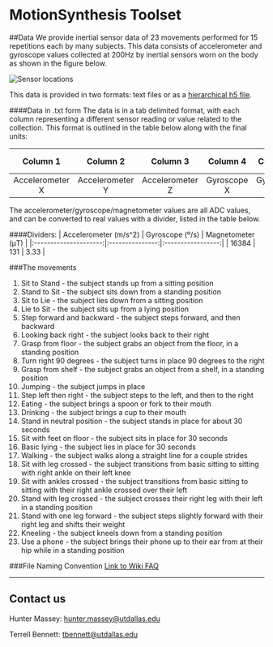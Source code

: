MotionSynthesis Toolset
====================
##Data
We provide inertial sensor data of 23 movements performed for 15 repetitions each by many subjects. This data consists of accelerometer and gyroscope values collected at 200Hz  by inertial sensors worn on the body as shown in the figure below.

![Sensor locations](http://motionsynthesis.org/database/images/sensorlocations.png)

This data is provided in two formats: text files or as a [hierarchical h5 file][1].

####Data in .txt form
The data is in a tab delimited format, with each column representing a different sensor reading or value related to the collection. This format is outlined in the table below along with the final units:

| Column 1 | Column 2 | Column 3 | Column 4 | Column 5 | Column 6 | Column 7 | Column 8 | Column 9 | Column 10 | Column 11 | Column 12 | Column 13
|:--------:|:-------:|:---------:|:-------:|:------:|:---------:|:-------:|:------:|:------:|:---------:|:-------:|:------:|:--------:|
| Accelerometer X | Accelerometer Y | Accelerometer Z | Gyroscope X | Gyroscope Y | Gyroscope Z | Magnetomer X | Magnetomer Y | Magnetometer Z | Sensor Pkt # | Time (ms) | PC Pkt # | PC Time |

The accelerometer/gyroscope/magnetometer values are all ADC values, and can be converted to real values with a divider, listed in the table below.

####Dividers:
| Accelerometer (m/s^2) | Gyroscope (º/s) | Magnetometer (μT) |
|:---------------------:|:---------------:|:-----------------:|
| 16384 | 131 | 3.33 |

###The movements
 1. Sit to Stand - the subject stands up from a sitting position
 2. Stand to Sit - the subject sits down from a standing position
 3. Sit to Lie - the subject lies down from a sitting position
 4. Lie to Sit - the subject sits up from a lying position
 5. Step forward and backward - the subject steps forward, and then backward
 6. Looking back right - the subject looks back to their right
 7. Grasp from floor - the subject grabs an object from the floor, in a standing position
 8. Turn right 90 degrees - the subject turns in place 90 degrees to the right
 9. Grasp from shelf - the subject grabs an object from a shelf, in a standing position
 10. Jumping - the subject jumps in place
 11. Step left then right - the subject steps to the left, and then to the right
 12. Eating - the subject brings a spoon or fork to their mouth
 13. Drinking - the subject brings a cup to their mouth
 14. Stand in neutral position - the subject stands in place for about 30 seconds
 15. Sit with feet on floor - the subject sits in place for 30 seconds
 16. Basic lying - the subject lies in place for 30 seconds
 17. Walking - the subject walks along a straight line for a couple strides
 18. Sit with leg crossed - the subject transitions from basic sitting to sitting with right ankle on their left knee
 19. Sit with ankles crossed - the subject transitions from basic sitting to sitting with their right ankle crossed over their left
 20. Stand with leg crossed - the subject crosses their right leg with their left in a standing position
 21. Stand with one leg forward - the subject steps slightly forward with their right leg and shifts their weight
 22. Kneeling - the subject kneels down from a standing position
 23. Use a phone - the subject brings their phone up to their ear from at their hip while in a standing position

###File Naming Convention
[Link to Wiki FAQ][2]

---------------------------

## Contact us
Hunter Massey: hunter.massey@utdallas.edu

Terrell Bennett: tbennett@utdallas.edu

[1]: https://www.hdfgroup.org/HDF5/whatishdf5.html
[2]:http://motionsynthesis.org/?n=Development.FileNameConvention
